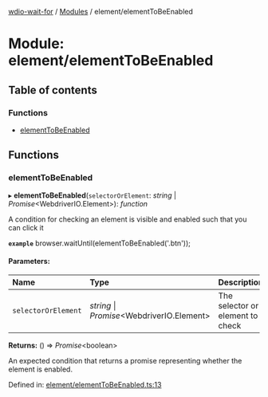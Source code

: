 [wdio-wait-for](../README.md) / [Modules](../modules.md) / element/elementToBeEnabled

# Module: element/elementToBeEnabled

## Table of contents

### Functions

- [elementToBeEnabled](element_elementtobeenabled.md#elementtobeenabled)

## Functions

### elementToBeEnabled

▸ **elementToBeEnabled**(`selectorOrElement`: *string* \| *Promise*<WebdriverIO.Element\>): *function*

A condition for checking an element is visible and enabled such that you can click it

**`example`** 
browser.waitUntil(elementToBeEnabled('.btn'));

#### Parameters:

| Name | Type | Description |
| :------ | :------ | :------ |
| `selectorOrElement` | *string* \| *Promise*<WebdriverIO.Element\> | The selector or element to check |

**Returns:** () => *Promise*<boolean\>

An expected condition that returns a promise
    representing whether the element is enabled.

Defined in: [element/elementToBeEnabled.ts:13](https://github.com/webdriverio/wdio-wait-for/blob/074de0f/src/element/elementToBeEnabled.ts#L13)
